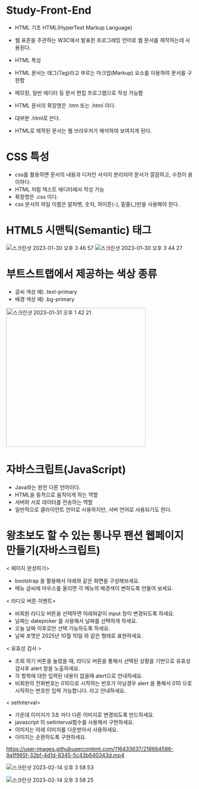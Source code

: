 # Study-Front-End


- HTML 기초 HTML(HyperText Markup Language)
- 웹 표준을 주관하는 W3C에서 발표한 프로그래밍 언어로 웹 문서를 제작하는데 사용된다.

- HTML 특성
- HTML 문서는 태그(Tag)라고 부르는 마크업(Markup) 요소를 이용하여 문서를 구현함
- 메모장, 일반 에디터 등 문서 편집 프로그램으로 작성 가능함
- HTML 문서의 확장명은 .htm 또는 .html 이다.
- 대부분 .html로 쓴다.
- HTML로 제작된 문서는 웹 브라우저가 해석하여 보여지게 된다.





# CSS 특성
- css를 활용하면 문서의 내용과 디자인 서식이 분리되어 문서가 깔끔하고, 수정이 용이하다.
- HTML 처럼 텍스트 에디터에서 작성 가능
- 확장명은 .css 이다.
- css 문서의 파일 이름은 알파벳, 숫자, 하이픈(-), 밑줄(_)만을 사용해야 한다.







# HTML5 시맨틱(Semantic) 태그
![스크린샷 2023-01-30 오후 3 46 57](https://user-images.githubusercontent.com/116433637/215406892-73a0a036-1789-4d55-aa18-13c727b6fa91.png)
![스크린샷 2023-01-30 오후 3 44 27](https://user-images.githubusercontent.com/116433637/215406909-34fb5212-0a5c-4fbb-a0eb-06482fb38c9e.png)

 






# 부트스트랩에서 제공하는 색상 종류
- 글씨 색상 예) .text-primary
- 배경 색상 예) .bg-primary

<img width="375" alt="스크린샷 2023-01-31 오후 1 42 21" src="https://user-images.githubusercontent.com/116433637/215667234-1893404c-f62e-4bb3-a3ce-1b035cbd0445.png">




# 자바스크립트(JavaScript)
- Java와는 완전 다른 언어이다.
- HTML을 동적으로 움직이게 하는 역할
- 서버와 서로 데이터를 전송하는 역할
- 일반적으로 클라이언트 언어로 사용하지만, 서버 언어로 사용되기도 한다.




# 왕초보도 할 수 있는 통나무 팬션 웹페이지 만들기(자바스크립트)
< 페이지 완성하기> 
- bootstrap 을 활용해서 아래와 같은 화면을 구성해보세요.
- 메뉴 글씨에 마우스를 올리면 각 메뉴의 배경색이 변하도록 만들어 보세요.
 
 
< 라디오 버튼 이벤트>
- 비회원 라디오 버튼을 선택하면 아래와같이 input 창이 변경되도록 하세요.
- 날짜는 datepicker 를 사용해서 날짜를 선택하게 하세요.
- 오늘 날짜 이후로만 선택 가능하도록 하세요.
- 날짜 포맷은 2025년 10월 10일 와 같은 형태로 표현하세요.
 

 

< 유효성 검사 >
- 조회 하기 버튼을 눌렀을 때, 라디오 버튼을 통해서 선택된 상황을 기반으로 유효성 검사후 alert 창을 노출하세요.
- 각 항목에 대한 입력된 내용이 없을때 alert으로 안내하세요.
- 비회원의 전화번호는 010으로 시작하는 번호가 아닐경우 alert 을 통해서 010 으로 시작하는 번호만 입력 가능합니다. 라고 안내하세요.
 
< setInterval> 
- 가운데 이미지가 3초 마다 다른 이미지로 변경되도록 만드하세요.
- javascript 의 setInterval함수를 사용해서 구현하세요.
- 이미지는 아래 이미지를 다운받아서 사용하세요.
- 이미지는 순환하도록 구현하세요.



https://user-images.githubusercontent.com/116433637/218664586-9a1f965f-32bf-4d1d-8345-5c43b640343d.mp4


![스크린샷 2023-02-14 오후 3 58 53](https://user-images.githubusercontent.com/116433637/218664611-473ad3b3-6e08-4ae8-adab-a76a003901cb.png)

![스크린샷 2023-02-14 오후 3 58 25](https://user-images.githubusercontent.com/116433637/218664637-44f590e8-60a6-45ed-817c-7f9deafae029.png)

